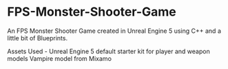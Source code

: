 # FPS-Monster-Shooter-Game
An FPS Monster Shooter Game created in Unreal Engine 5 using C++ and a little bit of Blueprints.

Assets Used -
Unreal Engine 5 default starter kit for player and weapon models
Vampire model from Mixamo
